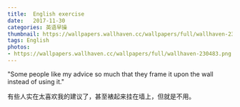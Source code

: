 ```yaml
---
title:  English exercise
date:   2017-11-30
categories: 英语早操
thumbnail: https://wallpapers.wallhaven.cc/wallpapers/full/wallhaven-230483.png
tags: English
photos:
- https://wallpapers.wallhaven.cc/wallpapers/full/wallhaven-230483.png
---
```


"Some people like my advice so much that they frame it upon the wall instead of using it."
<p>有些人实在太喜欢我的建议了，甚至裱起来挂在墙上，但就是不用。</p>

